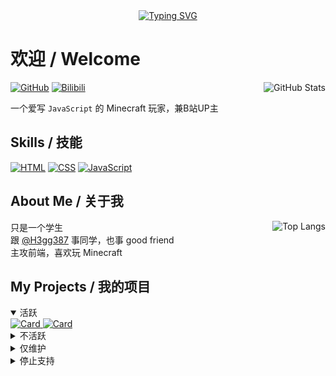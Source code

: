 <div align="center">
  <a href="https://readme-typing-svg.demolab.com/">
    <img src="https://readme-typing-svg.demolab.com?font=Fira+Code&pause=1000&color=71DB99&center=true&vCenter=true&random=true&width=450&lines=Welcome+to+my+GitHub!;Hello+World!;I+love+JavaScript!;Minecraft+is+very+nice!;Technoblade+Never+Dies!;Front-end+developer!" alt="Typing SVG" />
  </a>
</div>

# 欢迎 / Welcome  

<a href="https://github.com/anuraghazra/github-readme-stats" align="right">
  <img title="GitHub Stats" src="https://github-readme-stats.vercel.app/api?username=lingbopro&show_icons=true&theme=one_dark_pro" align="right" />
</a>

[![GitHub](https://img.shields.io/badge/GitHub-gray?logo=github&style=flat-square)](//github.com/lingbopro "GitHub")
[![Bilibili](https://img.shields.io/badge/Bilibili-gray?logo=bilibili&style=flat-square)](//space.bilibili.com/1886311488 "Bilibili")

一个爱写 `JavaScript` 的 Minecraft 玩家，兼B站UP主  

## Skills / 技能
[![HTML](https://img.shields.io/badge/HTML-orange?logo=html5&logoColor=white&style=flat-square)](//github.com/lingbopro?tab=repositories&q=&language=html)
[![CSS](https://img.shields.io/badge/CSS-blue?logo=css3&logoColor=white&style=flat-square)](//github.com/lingbopro?tab=repositories&q=&language=css)
[![JavaScript](https://img.shields.io/badge/JavaScript-yellow?logo=javascript&logoColor=white&style=flat-square)](//github.com/lingbopro?tab=repositories&q=&language=javascript)

## About Me / 关于我

<a href="https://github.com/anuraghazra/github-readme-stats">
    <img title="Top Langs" src="https://github-readme-stats.vercel.app/api/top-langs?username=lingbopro&theme=one_dark_pro&layout=compact" align="right" />
</a>

只是一个学生  
跟 [@H3gg387](//github.com/H3gg387) 事同学，也事 good friend  
主攻前端，喜欢玩 Minecraft  

## My Projects / 我的项目

<details open>
  <summary>活跃</summary>
  <a href="https://github.com/lingbopro/easy-github-hosts">
    <img src="https://github-readme-stats.vercel.app/api/pin/?username=lingbopro&repo=easy-github-hosts&theme=one_dark_pro" alt="Card" />
  </a>
  <a href="https://github.com/lingbopro/AlwaysBing">
    <img src="https://github-readme-stats.vercel.app/api/pin/?username=lingbopro&repo=AlwaysBing&theme=one_dark_pro" alt="Card" />
  </a>
</details>
<details>
  <summary>不活跃</summary>
  <a href="https://github.com/lingbopro/rename-back-lnk">
    <img src="https://github-readme-stats.vercel.app/api/pin/?username=lingbopro&repo=rename-back-lnk&theme=one_dark_pro" alt="Card" />
  </a>
  <a href="https://github.com/lingbopro/random-student">
    <img src="https://github-readme-stats.vercel.app/api/pin/?username=lingbopro&repo=random-student&theme=one_dark_pro" alt="Card" />
  </a>
</details>
<details>
  <summary>仅维护</summary>
  <a href="https://github.com/lingbopro/auto-close-netease-popup">
    <img src="https://github-readme-stats.vercel.app/api/pin/?username=lingbopro&repo=auto-close-netease-popup&theme=one_dark_pro" alt="Card" />
  </a>
</details>
<details>
  <summary>停止支持</summary>
  <p>暂无 <code>:)</code></p>
</details>



<!---
lingbopro/lingbopro is a ✨ special ✨ repository because its `README.md` (this file) appears on your GitHub profile.
You can click the Preview link to take a look at your changes.
--->

